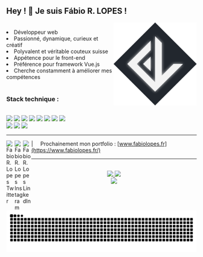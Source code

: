 

## Hey ! 👋 Je suis Fábio R. LOPES  !


<img align="right" height="220px" src="./assets/fabiodevcode_new-logo.png" alt="logo fabio lopes .fr">

<br>

<div align="left">
  <li> Développeur web</li>
  <li> Passionné, dynamique, curieux et créatif </li>
  <li> Polyvalent et véritable couteux suisse </li>
  <li> Appétence pour le front-end </li>
  <li> Préférence pour framework Vue.js </li>
  <li> Cherche constamment à améliorer mes compétences </li>
</div>

<br>



### Stack technique :

<br>

<div border="0" align="left" display="inline-block">
  <img src="https://img.shields.io/badge/JavaScript-F7DF1E?style=for-the-badge&logo=javascript&logoColor=black"/>
  <img src="https://img.shields.io/badge/Node.js-43853D?style=for-the-badge&logo=node.js&logoColor=white"/>
  <img src="https://img.shields.io/badge/Express.js-404D59?style=for-the-badge&logo=Express&logoColor=white"/>
  <img src="https://img.shields.io/badge/Vue.js-35495E?style=for-the-badge&logo=vue.js&logoColor=4FC08D"/>
  <img src="https://img.shields.io/badge/jQuery-F2F2F2?style=for-the-badge&logo=jquery&logoColor=13609E"/>
  
  <img src="https://img.shields.io/badge/HTML-E34F26?style=for-the-badge&logo=html5&logoColor=white"/>
  <img src="https://img.shields.io/badge/CSS-1572B6?style=for-the-badge&logo=css3&logoColor=white"/>
  <img src="https://img.shields.io/badge/Sass-C6538C?style=for-the-badge&logo=sass&logoColor=white"/>

  <br>
  
  <img src="https://img.shields.io/badge/NPM-%23000000.svg?style=for-the-badge&logo=npm&logoColor=white"/>
  <img src="https://img.shields.io/badge/Trello-%23026AA7.svg?style=for-the-badge&logo=Trello&logoColor=white"/>
  <img src="https://img.shields.io/badge/Postman-FF6C37?style=for-the-badge&logo=postman&logoColor=white"/>
  
</div>

----

<a href="https://twitter.com/FabioDevCode">
  <img align="left" alt="Fabio R. Lopes Twitter" width="22px" src="https://simpleicons.now.sh/twitter/1572B6" />
</a>
<a href="https://www.instagram.com/fabiodevcode/">
  <img align="left" alt="Fabio R. Lopes Instagram" width="22px" src="https://simpleicons.now.sh/instagram/1572B6" />
</a>
<a href="https://linkedin.com/in/fabiodevcode/">
  <img align="left" alt="Fabio R. Lopes LinkedIn" width="22px" src="https://simpleicons.now.sh/linkedin/1572B6" />
</a>

| &nbsp;&nbsp;&nbsp; Prochainement mon portfolio : [www.fabiolopes.fr](https://www.fabiolopes.fr/)


----

<br>

<div align="center" display="inline-block">
  <a href="https://github.com/FabioDevCode">
  <img height="180em" src="https://github-readme-stats.vercel.app/api/top-langs/?username=FabioDevCode&layout=compact&langs_count=8&theme=vue-dark&border_radius=8px"/>
  <img height="180em" src="https://github-readme-stats.vercel.app/api?username=FabioDevCode&theme=vue-dark&border_radius=8px"/> 
</div>
  
<div align="center" display="inline-block">
  <img src="https://github-readme-activity-graph.cyclic.app/graph?username=FabioDevCode&theme=vue&radius=8px" height="280em"/> 
  
  ![Snake animation](https://github.com/FabioDevCode/FabioDevCode/blob/output/github-contribution-grid-snake.svg)
</div>

